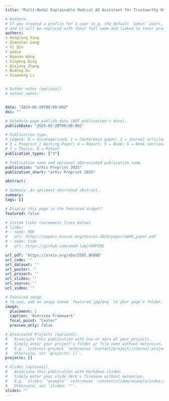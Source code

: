 ```yaml
---
title: "Multi-Modal Explainable Medical AI Assistant for Trustworthy Human-AI Collaboration"

# Authors
# If you created a profile for a user (e.g. the default `admin` user), write the username (folder name) here 
# and it will be replaced with their full name and linked to their profile.
authors:
- Honglong Yang
- Shanshan Song
- Yi Qin
- admin
- Haonan Wang
- Xinpeng Ding
- Qixiang Zhang
- Bodong Du
- Xiaomeng Li


# Author notes (optional)
# author_notes:


date: "2025-05-20T00:00:00Z"
doi: ""

# Schedule page publish date (NOT publication's date).
publishDate: "2025-05-20T00:00:00Z"

# Publication type.
# Legend: 0 = Uncategorized; 1 = Conference paper; 2 = Journal article;
# 3 = Preprint / Working Paper; 4 = Report; 5 = Book; 6 = Book section;
# 7 = Thesis; 8 = Patent
publication_types: ["3"]

# Publication name and optional abbreviated publication name.
publication: "arXiv Preprint 2025"
publication_short: "arXiv Preprint 2025"

abstract: 

# Summary. An optional shortened abstract.
summary:
tags: []

# Display this page in the Featured widget?
featured: false

# Custom links (uncomment lines below)
# links:
# - name: PDF
#   url: https://papers.miccai.org/miccai-2025/paper/3405_paper.pdf
# - name: Code
#   url: https://github.com/xmed-lab/VAMPIRE

url_pdf: 'https://arxiv.org/abs/2505.06898'
url_code: ''
url_dataset: ''
url_poster: ''
url_project: ''
url_slides: ''
url_source: ''
url_video: ''

# Featured image
# To use, add an image named `featured.jpg/png` to your page's folder. 
image:
  placement: 1
  caption: 'Overview Framework'
  focal_point: "Center"
  preview_only: false

# Associated Projects (optional).
#   Associate this publication with one or more of your projects.
#   Simply enter your project's folder or file name without extension.
#   E.g. `internal-project` references `content/project/internal-project/index.md`.
#   Otherwise, set `projects: []`.
projects: []

# Slides (optional).
#   Associate this publication with Markdown slides.
#   Simply enter your slide deck's filename without extension.
#   E.g. `slides: "example"` references `content/slides/example/index.md`.
#   Otherwise, set `slides: ""`.
slides: ""
---
```


